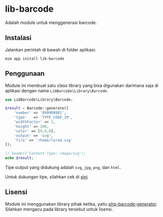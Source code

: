 # lib-barcode

Adalah module untuk menggenerasi barcode.

## Instalasi

Jalankan perintah di bawah di folder aplikasi:

```
mim app install lib-barcode
```

## Penggunaan

Module ini membuat satu class library yang bisa digunakan darimana
saja di aplikasi dengan nama `LibBarcode\Library\Barcode`.

```php
use LibBarcode\Library\Barcode;

$result = Barcode::generate([
    'number' => '099908881',
    'type'   => 'TYPE_CODE_39',
    'widthFactor' => 2,
    'height' => 100,
    'color' => [0,0,0],
    'output' => 'svg',
    'file' => '/home/lorem.svg'
]);

// header('Content-Type: image/svg');
echo $result;
```

Tipe output yang didukung adalah `svg`, `jpg`, `png`, dan `html`.

Untuk dukungan tipe, silahkan cek di [sini](https://github.com/picqer/php-barcode-generator).

## Lisensi

Module ini menggunakan library pihak ketika, yaitu
[php-barcode-generator](https://github.com/picqer/php-barcode-generator).
Silahkan mengacu pada library tersebut untuk lisensi.